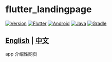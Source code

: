 # flutter_landingpage


[![Version](https://img.shields.io/badge/version-v3.3.50-brightgreen)](https://git.yoqi.me/lyq/flutter_landingpage)
[![Flutter](https://img.shields.io/badge/Flutter-v3.13.8-brightgreen?style=plastic&logo=Flutter)](https://git.yoqi.me/lyq/flutter_landingpage)
[![Android](https://img.shields.io/badge/Android-32-brightgreen?style=plastic&logo=Android)](https://git.yoqi.me/lyq/flutter_landingpage)
[![Java](https://img.shields.io/badge/Java-11.0.16--amzn-brightgreen?style=plastic&logo=OpenJDK)](https://git.yoqi.me/lyq/flutter_landingpage)
[![Gradle](https://img.shields.io/badge/Gradle-7.2.2-brightgreen?style=plastic&logo=Gradle)](https://git.yoqi.me/lyq/flutter_landingpage)


## [English](./README.md) | [中文](./README_ZH.md)

app 介绍性网页
